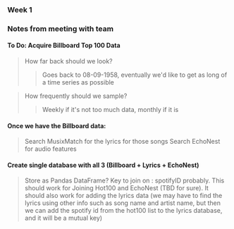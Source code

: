 ### Week 1

### Notes from meeting with team

#### To Do: Acquire Billboard Top 100 Data
> How far back should we look?
>> Goes back to 08-09-1958, eventually we'd like to get as long of a time series as possible

> How frequently should we sample?
>> Weekly if it's not too much data, monthly if it is

#### Once we have the Billboard data: 
> Search MusixMatch for the lyrics for those songs
> Search EchoNest for audio features

#### Create single database with all 3 (Billboard + Lyrics + EchoNest)
> Store as Pandas DataFrame?
> Key to join on : spotifyID probably. This should work for Joining Hot100 and EchoNest (TBD for sure). It should also work for adding the lyrics data (we may have to find the lyrics using other info such as song name and artist name, but then we can add the spotify id from the hot100 list to the lyrics database, and it will be a mutual key)

